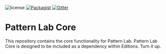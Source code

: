 ![license](https://img.shields.io/github/license/pattern-lab/patternlab-php-core.svg)
[![Packagist](https://img.shields.io/packagist/v/pattern-lab/core.svg)](https://packagist.org/packages/pattern-lab/core) [![Gitter](https://img.shields.io/gitter/room/pattern-lab/php.svg)](https://gitter.im/pattern-lab/php)

# Pattern Lab Core

This repository contains the core functionality for Pattern Lab. Pattern Lab Core is designed to be included as a dependency within Editions. Turn it up.
